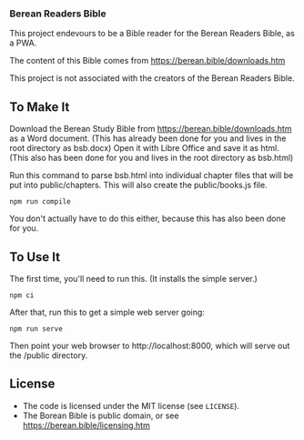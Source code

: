 ### Berean Readers Bible

This project endevours to be a Bible reader for the Berean Readers Bible, as a PWA.

The content of this Bible comes from https://berean.bible/downloads.htm 

This project is not associated with the creators of the Berean Readers Bible.


## To Make It

Download the Berean Study Bible from https://berean.bible/downloads.htm as a Word document.  (This has already been done for you and lives in the root directory as bsb.docx)  Open it with Libre Office and save it as html.  (This also has been done for you and lives in the root directory as bsb.html)

Run this command to parse bsb.html into individual chapter files that will be put into public/chapters.  This will also create the public/books.js file.

```
npm run compile
```

You don't actually have to do this either, because this has also been done for you.

## To Use It

The first time, you'll need to run this. (It installs the simple server.)
```
npm ci
```

After that, run this to get a simple web server going:
```
npm run serve
```

Then point your web browser to http://localhost:8000, which will serve out the /public directory.

## License

+ The code is licensed under the MIT license (see `LICENSE`).
+ The Borean Bible is public domain, or see https://berean.bible/licensing.htm
